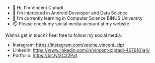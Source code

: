 - 👋 Hi, I'm Vincent Ciptadi
- 👀 I’m interested in Android Developer and Data Science
- 🌱 I’m currently learning in Computer Science BINUS University
- 📫 Please check my social media account at my website

Wanna get in touch? Feel free to follow my social media:
- Instagram: https://instagram.com/vetche_vincent_cip/
- LinkedIn: https://www.linkedin.com/in/vincent-ciptadi-4076161a4/
- Portfolio: https://bit.ly/3C22Pa1


<!---
ChipzDaebak/ChipzDaebak is a ✨ special ✨ repository because its `README.md` (this file) appears on your GitHub profile.
You can click the Preview link to take a look at your changes.
--->
